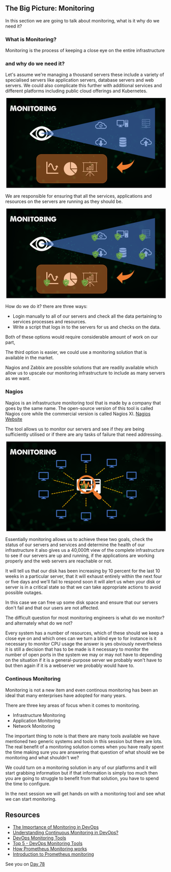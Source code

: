 ## The Big Picture: Monitoring

In this section we are going to talk about monitoring, what is it why do we need it? 

### What is Monitoring? 

Monitoring is the process of keeping a close eye on the entire infrastructure  

### and why do we need it? 

Let's assume we're managing a thousand servers these include a variety of specialised servers like application servers, database servers and web servers. We could also complicate this further with additional services and different platforms including public cloud offerings and Kubernetes. 

![](Images/Day77_Monitoring1.png)

We are responsible for ensuring that all the services, applications and resources on the servers are running as they should be. 

![](Images/Day77_Monitoring2.png)

How do we do it? there are three ways: 

- Login manually to all of our servers and check all the data pertaining to services processes and resources. 
- Write a script that logs in to the servers for us and checks on the data.  

Both of these options would require considerable amount of work on our part, 

The third option is easier, we could use a monitoring solution that is available in the market.  

Nagios and Zabbix are possible solutions that are readily available which allow us to upscale our monitoring infrastructure to include as many servers as we want. 

### Nagios

Nagios is an infrastructure monitoring tool that is made by a company that goes by the same name. The open-source version of this tool is called Nagios core while the commercial version is called Nagios XI. [Nagios Website](https://www.nagios.org/)

The tool allows us to monitor our servers and see if they are being sufficiently utilised or if there are any tasks of failure that need addressing. 

![](Images/Day77_Monitoring3.png)

Essentially monitoring allows us to achieve these two goals, check the status of our servers and services and determine the health of our infrastructure it also gives us a 40,000ft view of the complete infrastructure to see if our servers are up and running, if the applications are working properly and the web servers are reachable or not. 

It will tell us that our disk has been increasing by 10 percent for the last 10 weeks in a particular server, that it will exhaust entirely within the next four or five days and we'll fail to respond soon it will alert us when your disk or server is in a critical state so that we can take appropriate actions to avoid possible outages. 

In this case we can free up some disk space and ensure that our servers don't fail and that our users are not affected. 

The difficult question for most monitoring engineers is what do we monitor? and alternately what do we not? 

Every system has a number of resources, which of these should we keep a close eye on and which ones can we turn a blind eye to for instance is it necessary to monitor CPU usage the answer is yes obviously nevertheless it is still a decision that has to be made is it necessary to monitor the number of open ports in the system we may or may not have to depending on the situation if it is a general-purpose server we probably won't have to but then again if it is a webserver we probably would have to.  

### Continous Monitoring

Monitoring is not a new item and even continous monitoring has been an ideal that many enterprises have adopted for many years. 

There are three key areas of focus when it comes to monitoring. 

- Infrastructure Monitoring
- Application Monitoring 
- Network Monitoring 

The important thing to note is that there are many tools available we have mentioned two generic systems and tools in this session but there are lots. The real benefit of a monitoring solution comes when you have really spent the time making sure you are answering that question of what should we be monitoring and what shouldn't we? 

We could turn on a monitoring solution in any of our platforms and it will start grabbing information but if that information is simply too much then you are going to struggle to benefit from that solution, you have to spend the time to configure. 

In the next session we will get hands on with a monitoring tool and see what we can start monitoring. 

## Resources 

- [The Importance of Monitoring in DevOps](https://www.devopsonline.co.uk/the-importance-of-monitoring-in-devops/)
- [Understanding Continuous Monitoring in DevOps?](https://medium.com/devopscurry/understanding-continuous-monitoring-in-devops-f6695b004e3b) 
- [DevOps Monitoring Tools](https://www.youtube.com/watch?v=Zu53QQuYqJ0) 
- [Top 5 - DevOps Monitoring Tools](https://www.youtube.com/watch?v=4t71iv_9t_4)
- [How Prometheus Monitoring works](https://www.youtube.com/watch?v=h4Sl21AKiDg) 
- [Introduction to Prometheus monitoring](https://www.youtube.com/watch?v=5o37CGlNLr8)

See you on [Day 78](day78.md)